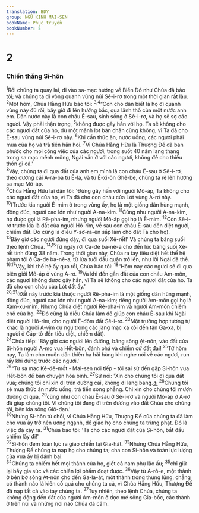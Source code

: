 ```yaml
---
translation: BDY
group: NGŨ KINH MAI-SEN
bookName: Phục truyền 
bookNumber: 5
---
```


<div class="title"><h1>2</h1><h3>Chiến thắng Si-hôn</h3></div>
<span class="verse phu_2_1"><sup>1</sup>Rồi chúng ta quay lại, đi vào sa-mạc hướng về Biển Đỏ như Chúa đã bảo tôi; và chúng ta đi vòng quanh vùng núi Sê-i-rơ trong một thời gian rất lâu. </span>
<span class="verse phu_2_2"><sup>2</sup>Một hôm, Chúa Hằng Hữu bảo tôi: </span>
<span class="verse phu_2_3 phu_2_4"><sup>3,4</sup>“Con cho dân biết là họ đi quanh vùng này đủ rồi, bây giờ đi lên hướng bắc, qua lãnh thổ của một nước anh em. Dân nước này là con cháu Ê-sau, sinh sống ở Sê-i-rơ, và họ sẽ sợ các ngươi. Vậy phải thận trọng, </span>
<span class="verse phu_2_5"><sup>5</sup>không được gây hấn với họ. Ta sẽ không cho các ngươi đất của họ, dù một mảnh lọt bàn chân cũng không, vì Ta đã cho Ê-sau vùng núi Sê-i-rơ này. </span>
<span class="verse phu_2_6"><sup>6</sup>Khi cần thức ăn, nước uống, các ngươi phải mua của họ và trả tiền hẳn hoi. </span>
<span class="verse phu_2_7"><sup>7</sup>Vì Chúa Hằng Hữu là Thượng Đế đã ban phước cho mọi công việc của các ngươi, trong suốt 40 năm lang thang trong sa mạc mênh mông, Ngài vẫn ở với các ngươi, không để cho thiếu thốn gì cả.&#39;<br/></span>
<span class="verse phu_2_8"><sup>8</sup>Vậy, chúng ta đi qua đất của anh em mình là con cháu Ê-sau ở Sê-i-rơ, theo đường cái A-ra-ba từ Ê-la, và từ Ê-xi-ôn Ghê-be, chúng ta rẽ lên hướng sa mạc Mô-áp.<br/></span>
<span class="verse phu_2_9"><sup>9</sup>Chúa Hằng Hữu lại dặn tôi: &#39;Đừng gây hấn với người Mô-áp, Ta không cho các ngươi đất của họ, vì Ta đã cho con cháu của Lót vùng A-rơ này.<br/></span>
<span class="verse phu_2_10"><sup>10</sup>(Trước kia người Ê-mim ở trong vùng ấy, họ là một giống dân hùng mạnh, đông đúc, người cao lớn như người A-na-kim. </span>
<span class="verse phu_2_11"><sup>11</sup>Cũng như người A-na-kim, họ được gọi là Rê-pha-im, nhưng người Mô-áp gọi họ là Ê-mim. </span>
<span class="verse phu_2_12"><sup>12</sup>Còn Sê-i-rơ trước kia là đất của người Hô-rim, về sau con cháu Ê-sau đến diệt người, chiếm đất. Đó cũng là điều Y-sơ-ra-ên sắp làm cho đất Ta cho họ).<br/></span>
<span class="verse phu_2_13"><sup>13</sup>Bây giờ các ngươi đứng dậy, đi qua suối Xê-rết!&#39; Và chúng ta băng suối theo lệnh Chúa. </span>
<span class="verse phu_2_14 phu_2_15"><sup>14,15</sup>Từ ngày rời Ca-đe ba-nê-a cho đến lúc băng suối Xê-rết tính đúng 38 năm. Trong thời gian này, Chúa ra tay tiêu diệt hết thế hệ phạm tội ở Ca-đe ba-nê-a, từ lứa tuổi đầu quân trở lên, như lời Ngài đã thề. </span>
<span class="verse phu_2_16 phu_2_17"><sup>16,17</sup>Vậy, khi thế hệ ấy qua rồi, Chúa bảo tôi: </span>
<span class="verse phu_2_18"><sup>18</sup>“Hôm nay các ngươi sẽ đi qua biên giới Mô-áp ở vùng A-rơ. </span>
<span class="verse phu_2_19"><sup>19</sup>Và khi đến gần đất của con cháu Am-môn, các ngươi không được gây hấn, vì Ta sẽ không cho các ngươi đất của họ. Ta đã cho con cháu của Lót đất ấy.&#39;<br/></span>
<span class="verse phu_2_20 phu_2_21"><sup>20,21</sup>(Đất này trước kia thuộc người Rê-pha-im là một giống dân hùng mạnh, đông đúc, người cao lớn như người A-na-kim; riêng người Am-môn gọi họ là Xam-xu-mim. Nhưng Chúa diệt người Rê-pha-im và người Am-môn chiếm chỗ của họ. </span>
<span class="verse phu_2_22"><sup>22</sup>Đó cũng là điều Chúa làm để giúp con cháu Ê-sau khi Ngài diệt người Hô-rim, cho người Ê-đôm đất Sê-i-rơ. </span>
<span class="verse phu_2_23"><sup>23</sup>Một trường hợp tương tự khác là người A-vim cư ngụ trong các làng mạc xa xôi đến tận Ga-xa, bị người ở Cáp-tô đến tiêu diệt, chiếm đất).<br/></span>
<span class="verse phu_2_24"><sup>24</sup>Chúa tiếp: &#39;Bây giờ các ngươi lên đường, băng sông Ạt-nôn, vào đất của Si-hôn người A-mo vua Hết-bôn, đánh phá và chiếm cứ đất đai! </span>
<span class="verse phu_2_25"><sup>25</sup>Từ hôm nay, Ta làm cho muôn dân thiên hạ hãi hùng khi nghe nói về các ngươi, run rẩy khi đứng trước các ngươi.&#39;<br/></span>
<span class="verse phu_2_26"><sup>26</sup>“Từ sa mạc Kê-đê-mốt - Mai-sen nói tiếp - tôi sai sứ đến gặp Si-hôn vua Hết-bôn để bàn chuyện hòa bình. </span>
<span class="verse phu_2_27"><sup>27</sup>Sứ nói: &#39;Xin cho chúng tôi đi qua đất vua; chúng tôi chỉ xin đi trên đường cái, không đi lang bang.<a href="#" data-toggle="tooltip" data-placement="bottom" title="Nt ammin (mỗi amma dài chừng 50cm)">⚓</a> </span>
<span class="verse phu_2_28"><sup>28</sup>Chúng tôi sẽ mua thức ăn nước uống, trả tiền sòng phẳng. Chỉ xin cho chúng tôi mượn đường đi qua, </span>
<span class="verse phu_2_29"><sup>29</sup>cũng như con cháu Ê-sau ở Sê-i-rơ và người Mô-áp ở A-rơ đã giúp chúng tôi. Vì chúng tôi đang đi trên đường vào đất Chúa cho chúng tôi, bên kia sông Giô-đan.&#39;<br/></span>
<span class="verse phu_2_30"><sup>30</sup>Nhưng Si-hôn từ chối, vì Chúa Hằng Hữu, Thượng Đế của chúng ta đã làm cho vua ấy trở nên ương ngạnh, để giao họ cho chúng ta trừng phạt. Đó là việc đã xảy ra. </span>
<span class="verse phu_2_31"><sup>31</sup>Chúa bảo tôi: &#39;Ta cho các ngươi đất của Si-hôn, bắt đầu chiếm lấy đi!&#39;<br/></span>
<span class="verse phu_2_32"><sup>32</sup>Si-hôn đem toàn lực ra giao chiến tại Gia-hát. </span>
<span class="verse phu_2_33"><sup>33</sup>Nhưng Chúa Hằng Hữu, Thượng Đế chúng ta nạp họ cho chúng ta; cha con Si-hôn và toàn lực lượng của vua ấy bị đánh bại.<br/></span>
<span class="verse phu_2_34"><sup>34</sup>Chúng ta chiếm hết mọi thành của họ, giết cả nam phụ lão ấu; </span>
<span class="verse phu_2_35"><sup>35</sup>chỉ giữ lại bầy gia súc và các chiến lợi phẩm đoạt được. </span>
<span class="verse phu_2_36"><sup>36</sup>Vậy từ A-rô-e, một thành ở bên bờ sông Ạt-nôn cho đến Ga-la-át, một thành trong thung lũng, chẳng có thành nào là kiên cố quá cho chúng ta cả, vì Chúa Hằng Hữu, Thượng Đế đã nạp tất cả vào tay chúng ta. </span>
<span class="verse phu_2_37"><sup>37</sup>Tuy nhiên, theo lệnh Chúa, chúng ta không động đến đất của người Am-môn ở dọc mé sông Gia-bốc, các thành ở trên núi và những nơi nào Chúa đã cấm.</span>
